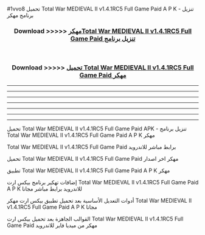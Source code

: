 #1vvo8 تحميل Total War MEDIEVAL II v1.4.1RC5 Full Game Paid  A P K - تنزيل برنامج مهكر



<div align="center">
<h3>Download >>>>> <a href="https://runaway1.web.app/?sq=Total War MEDIEVAL II v1.4.1RC5 Full Game Paid ">مهكرTotal War MEDIEVAL II v1.4.1RC5 Full Game Paid  تنزيل برنامج</a></h3><br>

<h3>Download >>>>> <a href="https://runaway1.web.app/?sq=Total War MEDIEVAL II v1.4.1RC5 Full Game Paid ">تحميل Total War MEDIEVAL II v1.4.1RC5 Full Game Paid  مهكر</a></h3>
</div>


----------------------------------------------------------

----------------------------------------------------------

----------------------------------------------------------

----------------------------------------------------------

----------------------------------------------------------

----------------------------------------------------------

----------------------------------------------------------

تحميل Total War MEDIEVAL II v1.4.1RC5 Full Game Paid  APK - تنزيل برنامج Total War MEDIEVAL II v1.4.1RC5 Full Game Paid  A P K مهكر

Total War MEDIEVAL II v1.4.1RC5 Full Game Paid  برابط مباشر للاندرويد

تحميل Total War MEDIEVAL II v1.4.1RC5 Full Game Paid  مهكر اخر اصدار

تطبيق Total War MEDIEVAL II v1.4.1RC5 Full Game Paid  A P K مهكر

إضافات تهكير برنامج بيكس ارت Total War MEDIEVAL II v1.4.1RC5 Full Game Paid  A P K للاندرويد برابط مباشر مجانا

أدوات التعديل الأساسية بعد تحميل تطبيق بيكس ارت مهكر Total War MEDIEVAL II v1.4.1RC5 Full Game Paid  A P K مجانا

القوالب الجاهزة بعد تحميل بيكس ارت Total War MEDIEVAL II v1.4.1RC5 Full Game Paid  مهكر من ميديا فاير للاندرويد


